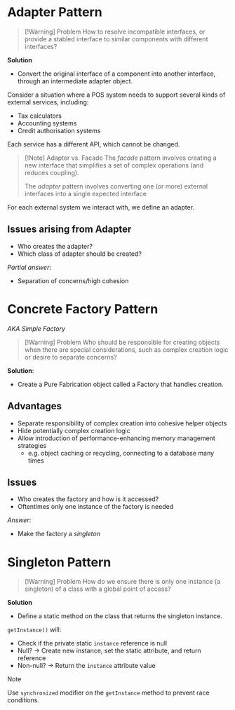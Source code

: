 
# Adapter Pattern

>[!Warning] Problem
>How to resolve incompatible interfaces, or provide a stabled interface to similar components with different interfaces?

**Solution**
- Convert the original interface of a component into another interface, through an intermediate adapter object.


Consider a situation where a POS system needs to support several kinds of external services, including:
- Tax calculators
- Accounting systems
- Credit authorisation systems

Each service has a different API, which cannot be changed.


>[!Note] Adapter vs. Facade
>The *facade* pattern involves creating a new interface that simplifies a set of complex operations (and reduces coupling).
>
>The *adapter* pattern involves converting one (or more) external interfaces into a single expected interface

For each external system we interact with, we define an adapter.


## Issues arising from Adapter
- Who creates the adapter?
- Which class of adapter should be created?

*Partial answer*:
- Separation of concerns/high cohesion

# Concrete Factory Pattern
*AKA Simple Factory*

>[!Warning] Problem
>Who should be responsible for creating objects when there are special considerations, such as complex creation logic or desire to separate concerns?

**Solution**:
- Create a Pure Fabrication object called a Factory that handles creation.

## Advantages
- Separate responsibility of complex creation into cohesive helper objects
- Hide potentially complex creation logic
- Allow introduction of performance-enhancing memory management strategies
	- e.g. object caching or recycling, connecting to a database many times


## Issues
- Who creates the factory and how is it accessed?
- Oftentimes only one instance of the factory is needed

*Answer*:
- Make the factory a *singleton*

# Singleton Pattern

>[!Warning] Problem
>How do we ensure there is only one instance (a singleton) of a class with a global point of access?


**Solution**
- Define a static method on the class that returns the singleton instance.

`getInstance()` will:
- Check if the private static `instance` reference is null
- Null? -> Create new instance, set the static attribute, and return reference
- Non-null? -> Return the `instance` attribute value


>[!Note]
>Use `synchronized` modifier on the `getInstance` method to prevent race conditions.

